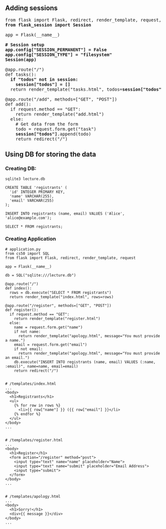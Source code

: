 ## Adding sessions

<pre>
from flask import Flask, redirect, render_template, request, <b>session</b>
<b>from flask_session import Session</b>

app = Flask(__name__)

<b># Session setup
app.config["SESSION_PERMANENT"] = False
app.config["SESSION_TYPE"] = "filesystem"
Session(app)</b>

@app.route("/")
def tasks():
  <b>if "todos" not in session:
    session["todos"] = []</b>
  return render_template("tasks.html", todos=<b>session["todos"]</b>)

@app.route("/add", methods=["GET", "POST"])
def add():
  if request.method == "GET":
    return render_template("add.html")
  else:
    # Get data from the form
    todo = request.form.get("task")
    <b>session["todos"]</b>.append(todo)
    return redirect("/")
</pre>

## Using DB for storing the data

### Creating DB:

```
sqlite3 lecture.db

CREATE TABLE 'registrants' (
  'id' INTEGER PRIMARY KEY,
  'name' VARCHAR(255),
  'email' VARCHAR(255)
);

INSERT INTO registrants (name, email) VALUES ('Alice', 'alice@example.com');

SELECT * FROM registrants;
```

### Creating Application

```
# application.py
from cs50 import SQL
from flask import Flask, redirect, render_template, request

app = Flask(__name__)

db = SQL("sqlite:///lecture.db")

@app.route("/")
def index():
  rows = db.execute("SELECT * FROM registrants")
  return render_template("index.html", rows=rows)

@app.route("/register", methods=["GET", "POST"])
def register():
  if request.method == "GET":
    return render_template("register.html")
  else:
    name = request.form.get("name")
    if not name:
      return render_template("apology.html", message="You must provide a name.")
    email = request.form.get("email")
    if not email:
      return render_template("apology.html", message="You must provide an email.")
    db.execute("INSERT INTO registrants (name, email) VALUES (:name, :email)", name=name, email=email)
    return redirect("/")


# /templates/index.html
...
<body>
  <h1>Registrants</h1>
  <ul>
    {% for row in rows %}
      <li>{{ row["name"] }} ({{ row["email"] }}</li>
    {% endfor %}
  </ul>
</body>
...


# /templates/register.html
...
<body>
  <h1>Register</h1>
  <form action="/register" method="post">
    <input type="text" name="name" placeholder="Name">
    <input type="text" name="submit" placeholder="Email Address">
    <input type="submit">
  </form>
</body>
...


# /templates/apology.html
...
<body>
  <h1>Sorry!</h1>
  <div>{{ message }}</div>
</body>
...
```